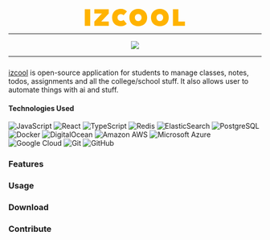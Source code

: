 <p align="center">
  <svg width="200" height="35" viewBox="0 0 2000 350" fill="none" xmlns="http://www.w3.org/2000/svg">
<path d="M-6.10352e-05 337.409H108.491V7.07849H-6.10352e-05V337.409Z" fill="#FFB300"/>
<path d="M191.038 337.409H477.83V252.467H331.604V248.692L477.358 92.0206V7.07849H191.038V92.0206H337.736V95.3239L191.038 252.467V337.409Z" fill="#FFB300"/>
<path d="M716.981 344.487C766.509 344.487 808.962 325.611 835.849 296.354L771.698 219.906C758.491 230.287 741.509 239.725 719.34 239.725C682.547 239.725 652.83 215.187 652.83 171.772C652.83 129.301 681.132 104.762 719.34 104.762C742.453 104.762 759.434 115.616 772.641 126.469L839.151 52.381C812.736 19.8198 769.34 0 716.981 0C616.509 0 543.868 64.6504 543.868 171.772C543.868 278.893 616.509 344.487 716.981 344.487Z" fill="#FFB300"/>
<path d="M1065.09 344.487C1165.09 344.487 1242.45 280.781 1242.45 171.772C1242.45 67.4818 1165.09 0 1065.09 0C965.094 0 887.736 67.4818 887.736 171.772C887.736 280.781 965.094 344.487 1065.09 344.487ZM1064.15 242.085C1024.06 242.085 997.641 212.827 997.641 171.772C997.641 131.188 1024.06 101.931 1064.15 101.931C1104.25 101.931 1130.66 131.188 1130.66 171.772C1130.66 212.827 1104.25 242.085 1064.15 242.085Z" fill="#FFB300"/>
<path d="M1495.28 344.487C1595.28 344.487 1672.64 280.781 1672.64 171.772C1672.64 67.4818 1595.28 0 1495.28 0C1395.28 0 1317.92 67.4818 1317.92 171.772C1317.92 280.781 1395.28 344.487 1495.28 344.487ZM1494.34 242.085C1454.25 242.085 1427.83 212.827 1427.83 171.772C1427.83 131.188 1454.25 101.931 1494.34 101.931C1534.43 101.931 1560.85 131.188 1560.85 171.772C1560.85 212.827 1534.43 242.085 1494.34 242.085Z" fill="#FFB300"/>
<path d="M1755.19 337.409H1994.34V252.467H1863.68V7.07849H1755.19V337.409Z" fill="#FFB300"/>
</svg>

</p>
<hr/>
<div align="center">
  <img src="https://img.shields.io/badge/Version-1.0.0-%23FFB300
  "/>
</div>

<hr/>

###

[izcool](https://izcool.vercel.app) is open-source application for students to manage classes, notes, todos, assignments and all the college/school stuff. It also allows user to automate things with ai and stuff.

#### Technologies Used

![JavaScript](https://img.shields.io/badge/-JavaScript-black?style=flat-square&logo=javascript)
![React](https://img.shields.io/badge/-React-black?style=flat-square&logo=react)
![TypeScript](https://img.shields.io/badge/-TypeScript-black?style=flat-square&logo=typescript)
![Redis](https://img.shields.io/badge/-Redis-black?style=flat-square&logo=Redis)
![ElasticSearch](https://img.shields.io/badge/-ElasticSearch-005571?style=flat-square&logo=elasticsearch)
![PostgreSQL](https://img.shields.io/badge/-PostgreSQL-336791?style=flat-square&logo=postgresql)
![Docker](https://img.shields.io/badge/-Docker-black?style=flat-square&logo=docker)
![DigitalOcean](https://img.shields.io/badge/-Digital%20Ocean-darkblue?style=flat-square&logo=digitalocean)
![Amazon AWS](https://img.shields.io/badge/Amazon%20AWS-232F3E?style=flat-square&logo=amazon-aws)
![Microsoft Azure](https://img.shields.io/badge/Microsoft%20Azure-232F7E?style=flat-square&logo=microsoft-azure)
![Google Cloud](https://img.shields.io/badge/Google%20Cloud-black?style=flat-square&logo=google-cloud)
![Git](https://img.shields.io/badge/-Git-black?style=flat-square&logo=git)
![GitHub](https://img.shields.io/badge/-GitHub-181717?style=flat-square&logo=github)

### Features

### Usage

### Download

### Contribute
